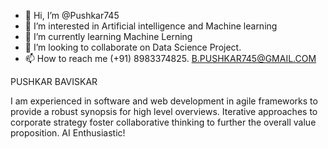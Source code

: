- 👋 Hi, I’m @Pushkar745
- 👀 I’m interested in Artificial intelligence and Machine learning
- 🌱 I’m currently learning Machine Lerning
- 💞️ I’m looking to collaborate on Data Science Project.
- 📫 How to reach me (+91) 8983374825. B.PUSHKAR745@GMAIL.COM


PUSHKAR BAVISKAR

I am experienced in software and web development in agile frameworks to provide a robust synopsis for high level overviews. 
Iterative approaches to corporate strategy foster collaborative thinking to further the overall value proposition. AI Enthusiastic!
